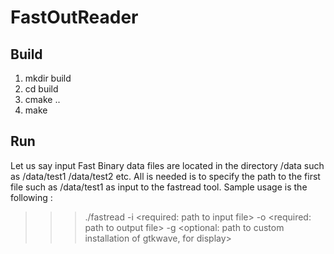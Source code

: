 # FastOutReader
## Build 
1. mkdir build
2. cd build
3. cmake ..
4. make 
## Run 
Let us say input Fast Binary data files are located in the directory /data such as /data/test1 /data/test2 etc. All is needed is to specify the path to the first file such as /data/test1 as input to the fastread  tool. Sample usage is the following
:
>>> ./fastread -i <required: path to input file> -o <required: path to output file> -g <optional: path to custom installation of gtkwave, for display>

